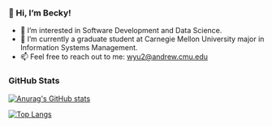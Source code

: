 ### 👋 Hi, I’m Becky!
- 👀 I’m interested in Software Development and Data Science.
- 🌱 I’m currently a graduate student at Carnegie Mellon University major in Information Systems Management.
- 📫 Feel free to reach out to me: wyu2@andrew.cmu.edu 


### GitHub Stats
[![Anurag's GitHub stats](https://github-readme-stats.vercel.app/api?username=beckymark958&theme=tokyonight)](https://github.com/anuraghazra/github-readme-stats)


[![Top Langs](https://github-readme-stats.vercel.app/api/top-langs/?username=beckymark958&theme=tokyonight)](https://github.com/anuraghazra/github-readme-stats)
<!---
beckymark958/beckymark958 is a ✨ special ✨ repository because its `README.md` (this file) appears on your GitHub profile.
You can click the Preview link to take a look at your changes.
--->
